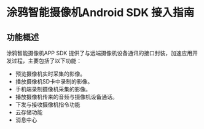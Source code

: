 # 涂鸦智能摄像机Android SDK 接入指南

## 功能概述

涂鸦智能摄像机APP SDK 提供了与远端摄像机设备通讯的接口封装，加速应用开发过程，主要包括了以下功能：

- 预览摄像机实时采集的影像。
- 播放摄像机SD卡中录制的影像。
- 手机端录制摄像机采集的影像。
- 播放摄像机传来的音频与摄像机设备通话。
- 下发与接收摄像机指令功能
- 云存储功能
- 消息中心

